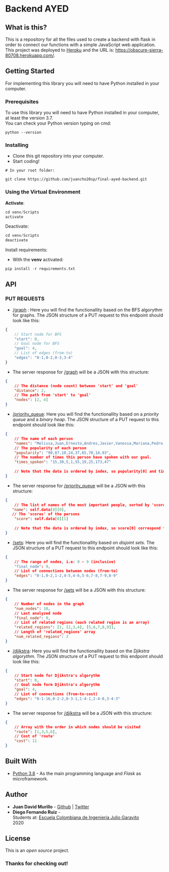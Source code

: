 # Backend AYED

## What is this?

This is a repository for all the files used to create a backend with flask in order to connect our functions with a simple JavaScript web application. This project was deployed to [Heroku](https://dashboard.heroku.com/) and the URL is: https://obscure-sierra-80708.herokuapp.com/.


## Getting Started

For implementing this library you will need to have Python installed in your computer.

### Prerequisites
To use this library you will need to have Python installed in your computer, at least the version 3.7. <br/>
You can check your Python version typing on cmd:

```
python --version
```

### Installing
- Clone this git repository into your computer.
- Start coding!

```
# In your root folder:

git clone https://github.com/juancho20sp/final-ayed-backend.git

```
### Using the Virtual Environment
**Activate**:
``` python
cd venv/Scripts
activate
```

Deactivate:
``` python
cd venv/Scripts
deactivate
```

Install requirements:
- With the **venv** activated: 

``` python
pip install -r requirements.txt
```

## API
### PUT REQUESTS
- [/graph](https://obscure-sierra-80708.herokuapp.com/graph) : Here you will find the functionallity based on the BFS algorythm for graphs. The JSON structure of a PUT request to this endpoint should look like this:
```javascript
{
    // Start node for BFS
    "start": 0,
    // Goal node for BFS
    "goal": 4,
    // List of edges (from-to)
    "edges": "0-1,0-2,0-3,3-4"
}
```
- The server response for [/graph](https://obscure-sierra-80708.herokuapp.com/graph)  will be a JSON with this structure:
```JSON
{
    // The distance (node count) between 'start' and 'goal'
    "distance": 2,
    // The path from 'start' to 'goal'
    "nodes": [2, 4]
}
```
- [/priority_queue](https://obscure-sierra-80708.herokuapp.com/priority_queue): Here you will find the functionallity based on a _priority queue_ and a _binary heap_. The JSON structure of a PUT request to this endpoint should look like this:
```JSON
{
    // The name of each person
    "names": "Melissa,Juan,Ernesto,Andres,Javier,Vanessa,Mariana,Pedro,Luz",
    // The popularity of each person
    "popularity": "90,87,10,24,37,65,70,14,93",
    // The number of times this person have spoken with our goal.
    "times_spoken": "15,30,5,1,55,19,25,173,47"
    
    // Note that the data is ordered by index, so popularity[0] and times_spoken[0] correspond to names[0]
}
``` 

- The server response for  [/priority_queue](https://obscure-sierra-80708.herokuapp.com/priority_queue)  will be a JSON with this structure:
```JSON
{
    // The list of names of the most important people, sorted by 'score'
   "name": self.data[0][0],
   // The 'scores' of the persons
    "score": self.data[0][1]
    
    // Note that the data is ordered by index, so score[0] correspond to name[0]
}
```
- [/sets](https://obscure-sierra-80708.herokuapp.com/sets): Here you will find the functionallity based on _disjoint sets_. The JSON structure of a PUT request to this endpoint should look like this:
```JSON
{
    // The range of nodes, i.e: 0 - 9 (inclusive)
    "final_node": 9,
    // List of connections between nodes (from-to)
    "edges": "0-1,0-2,1-2,4-5,4-6,5-6,7-8,7-9,8-9"
}
``` 

- The server response for [/sets](https://obscure-sierra-80708.herokuapp.com/sets) will be a JSON with this structure:
```JSON
{
    // Number of nodes in the graph
    "num_nodes": 10,
    // Last analyzed node
    "final_node": 9,
    // List of related regions (each related region is an array)
    "related_regions": [1, [2,3,4], [5,6,7,8,9]],
    // Length of 'related_regions' array
    "num_related_regions": 3
}
```
- [/djikstra](https://obscure-sierra-80708.herokuapp.com/djikstra): Here you will find the functionallity based on the _Djikstra algorythm_. The JSON structure of a PUT request to this endpoint should look like this:
```JSON
{
    // Start node for Djikstra's algorythm
    "start": 0,
    // Goal node form Djikstra's algorythm
    "goal": 4,
    // List of connections (from-to-cost)
    "edges": "0-1-16,0-2-2,0-3-1,1-4-1,2-4-0,3-4-3"
}
``` 
- The server response for  [/djikstra](https://obscure-sierra-80708.herokuapp.com/djikstra) will be a JSON with this structure:
```JSON
{
    // Array with the order in which nodes should be visited
    "route": [1,3,5,6],
    // Cost of 'route'
    "cost": 11
}
```

## Built With

* [Python 3.8](https://www.python.org/) - As the main programming language and *Flask* as microframework.



## Author

* **Juan David Murillo** - [Github](https://github.com/juancho20sp) | [Twitter](https://twitter.com/juancho20sp)<br/>
* **Diego Fernando Ruiz** -<br/>
Students at: [Escuela Colombiana de Ingeniería Julio Garavito](https://www.escuelaing.edu.co/es/) <br/>
2020 



## License

This is an *open source* project.

### Thanks for checking out!
